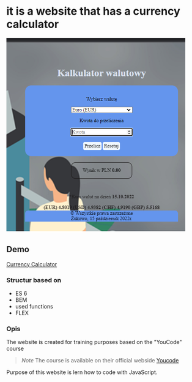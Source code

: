 # it is a website that has a currency calculator 
![Calculator](images/md.png)
 ## Demo 
 [Currency Calculator](https://adrianplotka.github.io/cantor/) 
 ### Structur based on 
 - ES 6
 - BEM
 - used functions 
 - FLEX 
  
 ### Opis 
  
 The website is created for training purposes based on the "YouCode" course 
  
 > *Note* The course is available on their official webside [Youcode](https://youcode.pl) 
  
 Purpose of this website is lern how to code with JavaScript.
